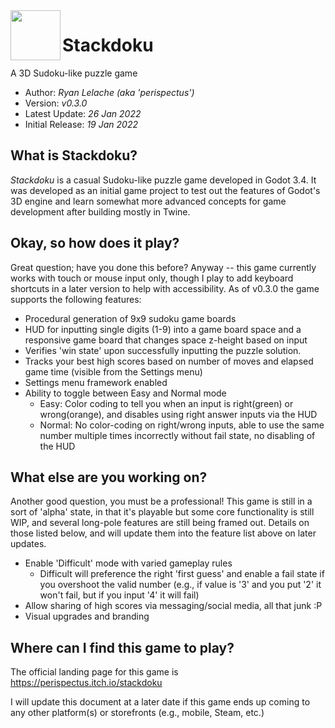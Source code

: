 <img src="https://github.com/perispectus/stackdoku/blob/main/icon.png?raw=true" align="left" width="80" height="80">

# Stackdoku
A 3D Sudoku-like puzzle game

* Author: *Ryan Lelache (aka 'perispectus')*
* Version: *v0.3.0*
* Latest Update: *26 Jan 2022*
* Initial Release: *19 Jan 2022*

## What is Stackdoku?
*Stackdoku* is a casual Sudoku-like puzzle game developed in Godot 3.4. It was developed as an initial game project to test out the features of Godot's 3D engine and learn somewhat more advanced concepts for game development after building mostly in Twine.

## Okay, so how does it play?
Great question; have you done this before? Anyway -- this game currently works with touch or mouse input only, though I play to add keyboard shortcuts in a later version to help with accessibility. As of v0.3.0 the game supports the following features:
* Procedural generation of 9x9 sudoku game boards
* HUD for inputting single digits (1-9) into a game board space and a responsive game board that changes space z-height based on input
* Verifies 'win state' upon successfully inputting the puzzle solution.
* Tracks your best high scores based on number of moves and elapsed game time (visible from the Settings menu)
* Settings menu framework enabled
* Ability to toggle between Easy and Normal mode
    * Easy: Color coding to tell you when an input is right(green) or wrong(orange), and disables using right answer inputs via the HUD
    * Normal: No color-coding on right/wrong inputs, able to use the same number multiple times incorrectly without fail state, no disabling of the HUD

## What else are you working on?
Another good question, you must be a professional! This game is still in a sort of 'alpha' state, in that it's playable but some core functionality is still WIP, and several long-pole features are still being framed out. Details on those listed below, and will update them into the feature list above on later updates.
* Enable 'Difficult' mode with varied gameplay rules
    * Difficult will preference the right 'first guess' and enable a fail state if you overshoot the valid number (e.g., if value is '3' and you put '2' it won't fail, but if you input '4' it will fail)
* Allow sharing of high scores via messaging/social media, all that junk :P
* Visual upgrades and branding

## Where can I find this game to play?
The official landing page for this game is https://perispectus.itch.io/stackdoku

I will update this document at a later date if this game ends up coming to any other platform(s) or storefronts (e.g., mobile, Steam, etc.)
